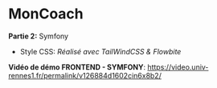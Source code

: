 # MonCoach

**Partie 2:** Symfony

- Style CSS: _Réalisé avec TailWindCSS & Flowbite_

**Vidéo de démo FRONTEND - SYMFONY**: https://video.univ-rennes1.fr/permalink/v126884d1602cin6x8b2/

